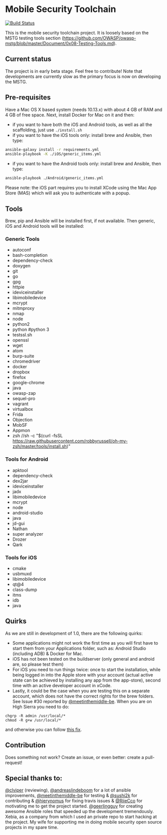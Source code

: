 # Mobile Security Toolchain

[![Build Status](https://travis-ci.org/xebia/mobilehacktools.svg?branch=master)](https://travis-ci.org/xebia/mobilehacktools)

This is the mobile security toolchain project. It is loosely based on the MSTG testing tools section (https://github.com/OWASP/owasp-mstg/blob/master/Document/0x08-Testing-Tools.md).

## Current status
The project is in early beta stage. Feel free to contribute!
Note that developments are currently slow as the primary focus is now on developing the MSTG.

## Pre-requisites
Have a Mac OS X based system (needs 10.13.x) with about 4 GB of RAM and 4 GB of free space. Next, install Docker for Mac on it and then:

- if you want to have both the iOS and Android tools, as well as all the scaffolding, just use `./install.sh`
- if you want to have the iOS tools only: install brew and Ansible, then type:
```sh
ansible-galaxy install -r requirements.yml
ansible-playbook -K ./iOS/generic_items.yml
```

- if you want to have the Android tools only: install brew and Ansible, then type:
```sh
ansible-playbook ./Android/generic_items.yml
```

Please note: the iOS part requires you to install XCode using the Mac App Store (MAS) which will ask you to authenticate with a popup.

## Tools

Brew, pip and Ansible will be installed first, if not available. Then generic, iOS and Android tools will be installed:

### Generic Tools

  - autoconf
  - bash-completion
  - dependency-check
  - doxygen
  - git
  - go
  - gpg
  - httpie
  - ideviceinstaller
  - libimobiledevice
  - mcrypt
  - mitmproxy
  - nmap
  - node
  - python2
  - python #python 3
  - testssl.sh
  - openssl
  - wget
  - atom
  - burp-suite
  - chromedriver
  - docker
  - dropbox
  - firefox
  - google-chrome
  - java
  - owasp-zap
  - sequel-pro
  - vagrant
  - virtualbox
  - Frida
  - Objection
  - MobSF
  - Appmon
  - zsh //sh -c "$(curl -fsSL https://raw.githubusercontent.com/robbyrussell/oh-my-zsh/master/tools/install.sh)"



### Tools for Android
- apktool
- dependency-check
- dex2jar
- ideviceinstaller
- jadx
- libimobiledevice
- mcrypt
- node
- android-studio
- java
- jd-gui
- Nathan
- super analyzer
- Drozer
- Qark

### Tools for iOS
- cmake
- usbmuxd
- libimobiledevice
- qt@4
- class-dump
- itms
- idb
- java

## Quirks
As we are still in development of 1.0, there are the following quirks:
- Some applications might not work the first time as you will first have to start them from your Applications folder, such as: Android Studio (including ADB) & Docker for Mac.
- iOS has not been tested on the buildserver (only general and android are, so please test them)
- For iOS you need to run things twice: once to start the installation, while being logged in into the Apple store with your account (actual active state can be achieved by installing any app from the app-store), second time with an active developer account in xCode.
- Lastly, it could be the case when you are testing this on a separate account, which does not have the correct rights for the brew folders. See Issue #30 reported by [@meetinthemiddle-be](https://github.com/meetinthemiddle-be). When you are on High Sierra you need to do:

```
chgrp -R admin /usr/local/*
chmod -R g+w /usr/local/*
```
and otherwise you can follow [this fix](https://gitlab.com/alyda/dotfiles/snippets/19654).

## Contribution
Does something not work? Create an issue, or even better: create a pull-request!

## Special thanks to:
[@clviper](https://github.com/clviper) (reviewing), [@andreaslindeboom](https://github.com/andreaslindeboom) for a lot of ansible improvements, [@meetinthemiddle-be](https://github.com/meetinthemiddle-be) for testing & [@sushi2k](https://github.com/sushi2k) for contributing & [@hierynomus](https://github.com/hierynomus) for fixing travis issues & [@RiieCco](https://github.com/RiieCco) for motivating me to get the project started.
[@geerlingguy](https://github.com/geerlingguy) for creating awesome Ansible roles that speeded up the development tremendously.
Xebia, as a company from which I used an private repo to start hacking at the project.
My wife for supporting me in doing mobile security open source projects in my spare time.
